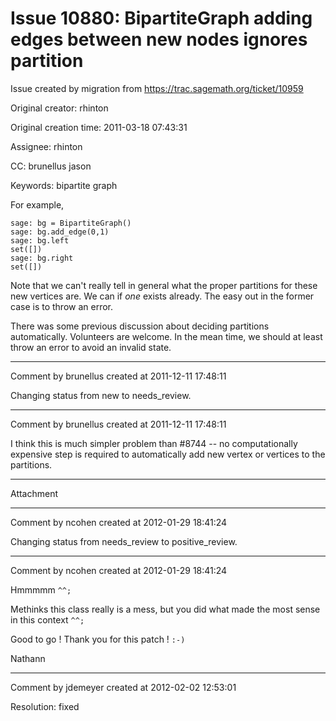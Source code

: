 # Issue 10880: BipartiteGraph adding edges between new nodes ignores partition

Issue created by migration from https://trac.sagemath.org/ticket/10959

Original creator: rhinton

Original creation time: 2011-03-18 07:43:31

Assignee: rhinton

CC:  brunellus jason

Keywords: bipartite graph

For example, 


```
sage: bg = BipartiteGraph()
sage: bg.add_edge(0,1)
sage: bg.left
set([])
sage: bg.right
set([])
```


Note that we can't really tell in general what the proper partitions for these new vertices are.  We can if *one* exists already.  The easy out in the former case is to throw an error.

There was some previous discussion about deciding partitions automatically.  Volunteers are welcome.  In the mean time, we should at least throw an error to avoid an invalid state.



---

Comment by brunellus created at 2011-12-11 17:48:11

Changing status from new to needs_review.


---

Comment by brunellus created at 2011-12-11 17:48:11

I think this is much simpler problem than #8744 -- no computationally expensive step is required to automatically add new vertex or vertices to the partitions.


---

Attachment


---

Comment by ncohen created at 2012-01-29 18:41:24

Changing status from needs_review to positive_review.


---

Comment by ncohen created at 2012-01-29 18:41:24

Hmmmmm `^^;`

Methinks this class really is a mess, but you did what made the most sense in this context `^^;`

Good to go ! Thank you for this patch ! `:-)`

Nathann


---

Comment by jdemeyer created at 2012-02-02 12:53:01

Resolution: fixed
